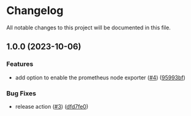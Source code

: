 # Changelog

All notable changes to this project will be documented in this file.

## 1.0.0 (2023-10-06)


### Features

* add option to enable the prometheus node exporter ([#4](https://github.com/Smana/terraform-aws-tailscale-subnet-router/issues/4)) ([95993bf](https://github.com/Smana/terraform-aws-tailscale-subnet-router/commit/95993bf2483a62d2de13ccc43f0bd490466f5ece))


### Bug Fixes

* release action ([#3](https://github.com/Smana/terraform-aws-tailscale-subnet-router/issues/3)) ([dfd7fe0](https://github.com/Smana/terraform-aws-tailscale-subnet-router/commit/dfd7fe0c6b45936e0e1add269ede2231fdf063c4))
